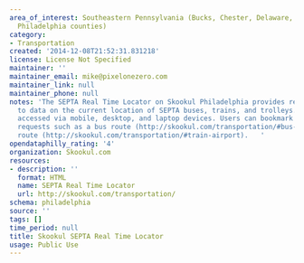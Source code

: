 ```yaml
---
area_of_interest: Southeastern Pennsylvania (Bucks, Chester, Delaware, Montgomery,
  Philadelphia counties)
category:
- Transportation
created: '2014-12-08T21:52:31.831218'
license: License Not Specified
maintainer: ''
maintainer_email: mike@pixelonezero.com
maintainer_link: null
maintainer_phone: null
notes: 'The SEPTA Real Time Locator on Skookul Philadelphia provides real time access
  to data on the current location of SEPTA buses, trains, and trolleys. Data can be
  accessed via mobile, desktop, and laptop devices. Users can bookmark specific data
  requests such as a bus route (http://skookul.com/transportation/#bus-9) or train
  route (http://skookul.com/transportation/#train-airport).   '
opendataphilly_rating: '4'
organization: Skookul.com
resources:
- description: ''
  format: HTML
  name: SEPTA Real Time Locator
  url: http://skookul.com/transportation/
schema: philadelphia
source: ''
tags: []
time_period: null
title: Skookul SEPTA Real Time Locator
usage: Public Use
---
```

